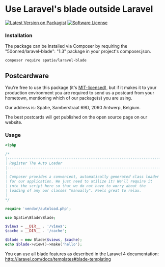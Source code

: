# Use Laravel's blade outside Laravel

[![Latest Version on Packagist](https://img.shields.io/packagist/v/spatie/laravel-blade.svg?style=flat-square)](https://packagist.org/packages/spatie/laravel-blade)
[![Software License](https://img.shields.io/badge/license-MIT-brightgreen.svg?style=flat-square)](LICENSE.md)

### Installation
The package can be installed via Composer by requiring the "50onred/laravel-blade": "1.3" package in your project's composer.json.

```bash
composer require spatie/laravel-blade
```

## Postcardware

You're free to use this package (it's [MIT-licensed](LICENSE.md)), but if it makes it to your production environment you are required to send us a postcard from your hometown, mentioning which of our package(s) you are using.

Our address is: Spatie, Samberstraat 69D, 2060 Antwerp, Belgium.

The best postcards will get published on the open source page on our website.

### Usage

```php
<?php

/*
|--------------------------------------------------------------------------
| Register The Auto Loader
|--------------------------------------------------------------------------
|
| Composer provides a convenient, automatically generated class loader
| for our application. We just need to utilize it! We'll require it
| into the script here so that we do not have to worry about the
| loading of any our classes "manually". Feels great to relax.
|
*/

require 'vendor/autoload.php';

use Spatie\Blade\Blade;

$views = __DIR__ . '/views';
$cache = __DIR__ . '/cache';

$blade = new Blade($views, $cache);
echo $blade->view()->make('hello');
```

You can use all blade features as described in the Laravel 4 documentation:
http://laravel.com/docs/templates#blade-templating
